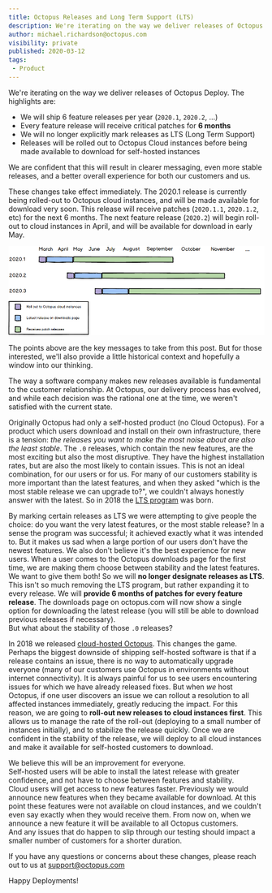 ```yaml
---
title: Octopus Releases and Long Term Support (LTS) 
description: We're iterating on the way we deliver releases of Octopus Deploy 
author: michael.richardson@octopus.com 
visibility: private
published: 2020-03-12
tags:
 - Product
---
```


We're iterating on the way we deliver releases of Octopus Deploy.  The highlights are: 

- We will ship 6 feature releases per year (`2020.1`, `2020.2`, ...) 
- Every feature release will receive critical patches for **6 months** 
- We will no longer explicitly mark releases as LTS (Long Term Support)
- Releases will be rolled out to Octopus Cloud instances before being made available to download for self-hosted instances  

We are confident that this will result in clearer messaging, even more stable releases, and a better overall experience for both our customers and us.

These changes take effect immediately. The 2020.1 release is currently being rolled-out to Octopus cloud instances, and will be made available for download very soon.
This release will receive patches (`2020.1.1`, `2020.1.2`, etc) for the next 6 months. The next feature release (`2020.2`) will begin roll-out to cloud instances in April, and will be available for download in early May. 

![Lifecycle of coming releases](release-gantt.png "width=500")

The points above are the key messages to take from this post. But for those interested, we'll also provide a little historical context and hopefully a window into our thinking.    

The way a software company makes new releases available is fundamental to the customer relationship. At Octopus, our delivery process has evolved, and while each decision was the rational one at the time, we weren't satisfied with the current state. 

Originally Octopus had only a self-hosted product (no Cloud Octopus).  For a product which users download and install on their own infrastructure, there is a tension: _the releases you want to make the most noise about are also the least stable_.  The `.0` releases, which contain the new features, are the most exciting but also the most disruptive.  They have the highest installation rates, but are also the most likely to contain issues.  This is not an ideal combination, for our users or for us.  For many of our customers stability is more important than the latest features, and when they asked "which is the most stable release we can upgrade to?", we couldn't always honestly answer with the latest.  So in 2018 the [LTS program](https://octopus.com/blog/long-term-support) was born.      

By marking certain releases as LTS we were attempting to give people the choice: do you want the very latest features, or the most stable release? In a sense the program was successful; it achieved exactly what it was intended to.  But it makes us sad when a large portion of our users don't have the newest features. We also don't believe it's the best experience for new users.  When a user comes to the Octopus downloads page for the first time, we are making them choose between stability and the latest features.  We want to give them both! So we will **no longer designate releases as LTS**. This isn't so much removing the LTS program, but rather expanding it to every release. We will **provide 6 months of patches for every feature release**.  The downloads page on octopus.com will now show a single option for downloading the latest release (you will still be able to download previous releases if necessary).    
But what about the stability of those `.0` releases?  

In 2018 we released [cloud-hosted Octopus](https://octopus.com/docs/octopus-cloud).  This changes the game.   
Perhaps the biggest downside of shipping self-hosted software is that if a release contains an issue, there is no way to automatically upgrade everyone (many of our customers use Octopus in environments without internet connectivity). It is always painful for us to see users encountering issues for which we have already released fixes. But when _we_ host Octopus, if one user discovers an issue we can rollout a resolution to all affected instances immediately, greatly reducing the impact. 
For this reason, we are going to **roll-out new releases to cloud instances first**.  This allows us to manage the rate of the roll-out (deploying to a small number of instances initially), and to stabilize the release quickly.  Once we are confident in the stability of the release, we will deploy to all cloud instances and make it available for self-hosted customers to download. 

We believe this will be an improvement for everyone.    
Self-hosted users will be able to install the latest release with greater confidence, and not have to choose between features and stability.    
Cloud users will get access to new features faster.  Previously we would announce new features when they became available for download.  At this point these features were not available on cloud instances, and we couldn't even say exactly when they would receive them.  From now on, when we announce a new feature it will be available to all Octopus customers.   
And any issues that do happen to slip through our testing should impact a smaller number of customers for a shorter duration.

If you have any questions or concerns about these changes, please reach out to us at support@octopus.com

Happy Deployments!
